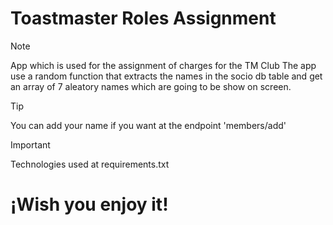 # Toastmaster Roles Assignment
> [!NOTE]
> App which is used for the assignment of charges for the TM Club
> The app use a random function that extracts the names in the socio db table and get an array of 7 aleatory names which are going to be show on screen.

> [!TIP]
> You can add your name if you want at the endpoint 'members/add'




> [!IMPORTANT]
> Technologies used at requirements.txt



# ¡Wish you enjoy it!






